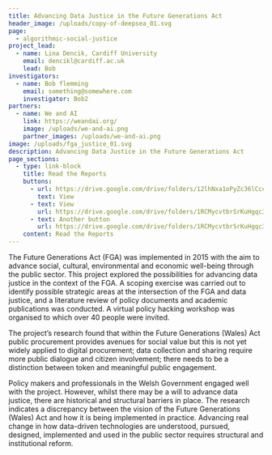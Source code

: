 ```yaml
---
title: Advancing Data Justice in the Future Generations Act
header_image: /uploads/copy-of-deepsea_01.svg
page:
  - algorithmic-social-justice
project_lead:
  - name: Lina Dencik, Cardiff University
    email: dencikl@cardiff.ac.uk
    lead: Bob
investigators:
  - name: Bob flemming
    email: something@somewhere.com
    investigator: Bob2
partners:
  - name: We and AI
    link: https://weandai.org/
    image: /uploads/we-and-ai.png
    partner_images: /uploads/we-and-ai.png
image: /uploads/fga_justice_01.svg
description: Advancing Data Justice in the Future Generations Act
page_sections:
  - type: link-block
    title: Read the Reports
    buttons:
      - url: https://drive.google.com/drive/folders/12lhNxa1oPyZc36lCccyMBQTfuFpRC2-q?usp=sharing
        text: View
      - text: View
        url: https://drive.google.com/drive/folders/1RCMycvtbrSrKuHgqc3JOFxmauKCpPv51?usp=sharing
      - text: Another button
        url: https://drive.google.com/drive/folders/1RCMycvtbrSrKuHgqc3JOFxmauKCpPv51?usp=sharing
    content: Read the Reports
---
```

The Future Generations Act (FGA) was implemented in 2015 with the aim to advance social, cultural, environmental and economic well-being through the public sector. This project explored the possibilities for advancing data justice in the context of the FGA. A scoping exercise was carried out to identify possible strategic areas at the intersection of the FGA and data justice, and a literature review of policy documents and academic publications was conducted. A virtual policy hacking workshop was organised to which over 40 people were invited.

The project’s research found that within the Future Generations (Wales) Act public procurement provides avenues for social value but this is not yet widely applied to digital procurement; data collection and sharing require more public dialogue and citizen involvement; there needs to be a distinction between token and meaningful public engagement.

Policy makers and professionals in the Welsh Government engaged well with the project. However, whilst there may be a will to advance data justice, there are historical and structural barriers in place. The research indicates a discrepancy between the vision of the Future Generations (Wales) Act and how it is being implemented in practice. Advancing real change in how data-driven technologies are understood, pursued, designed, implemented and used in the public sector requires structural and institutional reform.